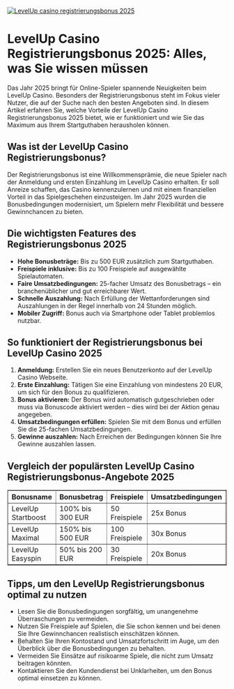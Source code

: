 [![LevelUp casino registrierungsbonus 2025](https://123-caf.pages.dev/gitsignup.png)](https://vrmoo.ru/Bt82HjjY)

<h1>LevelUp Casino Registrierungsbonus 2025: Alles, was Sie wissen müssen</h1>  <p>Das Jahr 2025 bringt für Online-Spieler spannende Neuigkeiten beim LevelUp Casino. Besonders der Registrierungsbonus steht im Fokus vieler Nutzer, die auf der Suche nach den besten Angeboten sind. In diesem Artikel erfahren Sie, welche Vorteile der LevelUp Casino Registrierungsbonus 2025 bietet, wie er funktioniert und wie Sie das Maximum aus Ihrem Startguthaben herausholen können.</p>  <h2>Was ist der LevelUp Casino Registrierungsbonus?</h2>  <p>Der Registrierungsbonus ist eine Willkommensprämie, die neue Spieler nach der Anmeldung und ersten Einzahlung im LevelUp Casino erhalten. Er soll Anreize schaffen, das Casino kennenzulernen und mit einem finanziellen Vorteil in das Spielgeschehen einzusteigen. Im Jahr 2025 wurden die Bonusbedingungen modernisiert, um Spielern mehr Flexibilität und bessere Gewinnchancen zu bieten.</p>  <h2>Die wichtigsten Features des Registrierungsbonus 2025</h2>  <ul>   <li><strong>Hohe Bonusbeträge:</strong> Bis zu 500 EUR zusätzlich zum Startguthaben.</li>   <li><strong>Freispiele inklusive:</strong> Bis zu 100 Freispiele auf ausgewählte Spielautomaten.</li>   <li><strong>Faire Umsatzbedingungen:</strong> 25-facher Umsatz des Bonusbetrags – ein branchenüblicher und gut erreichbarer Wert.</li>   <li><strong>Schnelle Auszahlung:</strong> Nach Erfüllung der Wettanforderungen sind Auszahlungen in der Regel innerhalb von 24 Stunden möglich.</li>   <li><strong>Mobiler Zugriff:</strong> Bonus auch via Smartphone oder Tablet problemlos nutzbar.</li> </ul>  <h2>So funktioniert der Registrierungsbonus bei LevelUp Casino 2025</h2>  <ol>   <li><strong>Anmeldung:</strong> Erstellen Sie ein neues Benutzerkonto auf der LevelUp Casino Webseite.</li>   <li><strong>Erste Einzahlung:</strong> Tätigen Sie eine Einzahlung von mindestens 20 EUR, um sich für den Bonus zu qualifizieren.</li>   <li><strong>Bonus aktivieren:</strong> Der Bonus wird automatisch gutgeschrieben oder muss via Bonuscode aktiviert werden – dies wird bei der Aktion genau angegeben.</li>   <li><strong>Umsatzbedingungen erfüllen:</strong> Spielen Sie mit dem Bonus und erfüllen Sie die 25-fachen Umsatzbedingungen.</li>   <li><strong>Gewinne auszahlen:</strong> Nach Erreichen der Bedingungen können Sie Ihre Gewinne auszahlen lassen.</li> </ol>  <h2>Vergleich der populärsten LevelUp Casino Registrierungsbonus-Angebote 2025</h2>  <table border="1" cellpadding="6" cellspacing="0">   <thead>     <tr>       <th>Bonusname</th>       <th>Bonusbetrag</th>       <th>Freispiele</th>       <th>Umsatzbedingungen</th>       <th>Mindesteinzahlung</th>     </tr>   </thead>   <tbody>     <tr>       <td>LevelUp Startboost</td>       <td>100% bis 300 EUR</td>       <td>50 Freispiele</td>       <td>25x Bonus</td>       <td>20 EUR</td>     </tr>     <tr>       <td>LevelUp Maximal</td>       <td>150% bis 500 EUR</td>       <td>100 Freispiele</td>       <td>30x Bonus</td>       <td>50 EUR</td>     </tr>     <tr>       <td>LevelUp Easyspin</td>       <td>50% bis 200 EUR</td>       <td>30 Freispiele</td>       <td>20x Bonus</td>       <td>20 EUR</td>     </tr>   </tbody> </table>  <h2>Tipps, um den LevelUp Registrierungsbonus optimal zu nutzen</h2>  <ul>   <li>Lesen Sie die Bonusbedingungen sorgfältig, um unangenehme Überraschungen zu vermeiden.</li>   <li>Nutzen Sie Freispiele auf Spielen, die Sie schon kennen und bei denen Sie Ihre Gewinnchancen realistisch einschätzen können.</li>   <li>Behalten Sie Ihren Kontostand und Umsatzfortschritt im Auge, um den Überblick über die Bonusbedingungen zu behalten.</li>   <li>Vermeiden Sie Einsätze auf risikoarme Spiele, die nicht zum Umsatz beitragen könnten.</li>   <li>Kontaktieren Sie den Kundendienst bei Unklarheiten, um den Bonus optimal einsetzen zu können.</li> </ul>